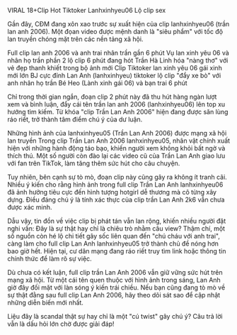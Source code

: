 VIRAL 18+Clip Hot Tiktoker Lanhxinhyeu06 Lộ clip sex

Gần đây, CĐM đang xôn xao trước sự xuất hiện của clip lanhxinhyeu06 (trần lan anh 2006). Một đọan video được mệnh danh là "siêu phẩm" với tốc độ lan truyền chóng mặt trên các nền tảng xã hội.

Full clip lan anh 2006 và anh trai nhân trần gần 6 phút
Vụ lan xinh yêu 06 và nhân họ trần phần 2 lộ clip 6 phút đang hót
Trần Hà Linh hóa "nàng thơ" với vẻ đẹp thanh khiết trong bộ ảnh mới
Clip Tiktoker lan xinh yêu 06 gái xinh mới lớn BJ cực đỉnh
Lan Anh (lanhxinhyeu) tiktoker lộ clip "đẩy xe bò" với anh nhân họ trần
Bé Heo (Lành xinh gái 06) và bạn trai 6 phút
 

Chỉ trong thời gian ngắn, đoạn clip 2 phút này đã thu hút hàng ngàn lượt xem và bình luận, đẩy cái tên trần lan anh 2006 (lanhxinhyeu06) lên top xu hướng tìm kiếm. Từ khóa "clip Trần Lan Anh 2006" hiện đang được săn lùng ráo riết, trở thành tâm điểm chú ý của dư luận.

Những hình ảnh của lanhxinhyeu05 (Trần Lan Anh 2006) được mạng xã hội lan truyền
Trong clip Trần Lan Anh 2006 lanhxinhyeu05, nhân vật chính xuất hiện với những hành động táo bạo, khiến người xem không khỏi bất ngờ và thích thú. Một số người còn đào lại các video cũ của Trần Lan Anh giao lưu với fan trên TikTok, làm tăng thêm sức hút cho câu chuyện. 

Tuy nhiên, bên cạnh sự tò mò, đoạn clip này cũng gây ra không ít tranh cãi. Nhiều ý kiến cho rằng hình ảnh trong full clip Trần Lan Anh lanhxinhyeu06 đã ảnh hưởng tiêu cực đến hình tượng hotgirl dễ thương mà cô từng xây dựng. Điều đáng chú ý là tính xác thực của clip trần Lan Anh 2k6 vẫn chưa được xác minh.

Dẫu vậy, tin đồn về việc clip bị phát tán vẫn lan rộng, khiến nhiều người đặt nghi vấn: Đây là sự thật hay chỉ là chiêu trò nhằm câu view? Thậm chí, một số nguồn còn hé lộ chi tiết gây sốc liên quan đến "chú cháu với anh trai", càng làm cho full clip Lan Anh lanhxinhyeu05 trở thành chủ đề nóng hơn bao giờ hết. Hiện tại, cư dân mạng đang ráo riết truy tìm link hoặc thông tin chính thức để làm rõ sự việc.

Dù chưa có kết luận, full clip trần Lan Anh 2006 vẫn giữ vững sức hút trên mạng xã hội. Từ một cái tên quen thuộc với hình ảnh trong sáng, Lan Anh giờ đây đối mặt với làn sóng ý kiến trái chiều. Nếu bạn cũng đang tò mò về sự thật đằng sau full clip Lan Anh 2006, hãy theo dõi sát sao để cập nhật những diễn biến mới nhất.

Liệu đây là scandal thật sự hay chỉ là một "cú twist" gây chú ý? Câu trả lời vẫn là dấu hỏi lớn chờ được giải đáp! 
